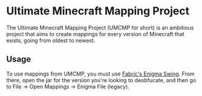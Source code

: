 # Ultimate Minecraft Mapping Project
The Ultimate Minecraft Mapping Project (UMCMP for short) is an ambitious project that aims to create mappings for every version of Minecraft that exists, going from oldest to newest.

## Usage
To use mappings from UMCMP, you must use [Fabric's Enigma Swing](https://maven.fabricmc.net/cuchaz/enigma-swing).
From there, open the jar for the version you're looking to deobfucate, and then go to File -> Open Mappings -> Enigma File (legacy).
